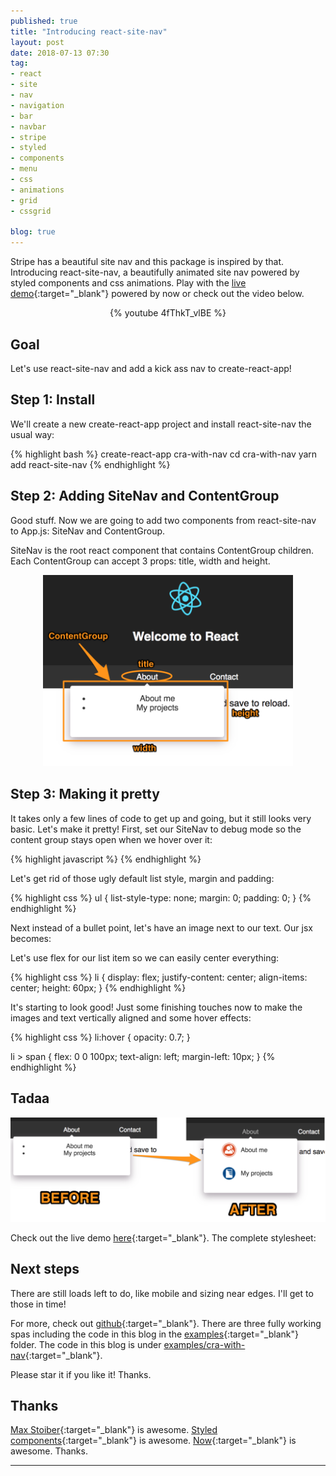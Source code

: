 ```yaml
---
published: true
title: "Introducing react-site-nav"
layout: post
date: 2018-07-13 07:30
tag:
- react
- site
- nav
- navigation
- bar
- navbar
- stripe
- styled
- components
- menu
- css
- animations
- grid
- cssgrid

blog: true
---
```


Stripe has a beautiful site nav and this package is inspired by that.
Introducing react-site-nav, a beautifully animated site nav powered by styled components
and css animations. Play with the [live demo](https://react-site-nav.now.sh){:target="_blank"} powered by now
or check out the video below.

<p align="center">
{% youtube 4fThkT_vlBE %}
</p>

## Goal
Let's use react-site-nav and add a kick ass nav to create-react-app!

## Step 1: Install

We'll create a new create-react-app project and install react-site-nav the usual way:

{% highlight bash %}
create-react-app cra-with-nav
cd cra-with-nav
yarn add react-site-nav
{% endhighlight %}

## Step 2: Adding SiteNav and ContentGroup

Good stuff. Now we are going to add two components from react-site-nav to App.js: SiteNav and ContentGroup.

<script src="https://gist.github.com/yusinto/c53edbc178d9dd3289c1a80050e9f20f.js"></script>

SiteNav is the root react component that contains ContentGroup children.
Each ContentGroup can accept 3 props: title, width and height.

<p align="center">
<img src="/assets/images/react-site-nav-content-group.png" width="400"/>
</p>


## Step 3: Making it pretty

It takes only a few lines of code to get up and going, but it still looks very basic.
Let's make it pretty! First, set our SiteNav to debug mode so the content group stays open
when we hover over it:

{% highlight javascript %}
<SiteNav debug={true}>
{% endhighlight %}

Let's get rid of those ugly default list style, margin and padding:

{% highlight css %}
ul {
    list-style-type: none;
    margin: 0;
    padding: 0;
}
{% endhighlight %}

Next instead of a bullet point, let's have an image next to our text. Our jsx becomes:

<script src="https://gist.github.com/yusinto/840ecdba5ce0d8f4bf85fa11ae2a4e51.js"></script>

Let's use flex for our list item so we can easily center everything:

{% highlight css %}
li {
    display: flex;
    justify-content: center;
    align-items: center;
    height: 60px;
}
{% endhighlight %}

It's starting to look good! Just some finishing touches now to make the images and text vertically
aligned and some hover effects:

{% highlight css %}
li:hover {
    opacity: 0.7;
}

li > span {
    flex: 0 0 100px;
    text-align: left;
    margin-left: 10px;
}
{% endhighlight %}

## Tadaa
![Before and after](/assets/images/before-after.png)

Check out the live demo [here](https://build-yzcyfqkxqz.now.sh){:target="_blank"}. The complete stylesheet:

<script src="https://gist.github.com/yusinto/9a04ad983ff2b03a140683d45ef9405b.js"></script>

## Next steps
There are still loads left to do, like mobile and sizing near edges. I'll get to those in time!

For more, check out [github](https://github.com/yusinto/react-site-nav){:target="_blank"}. There are three fully
working spas including the code in this blog in the [examples](https://github.com/yusinto/react-site-nav/tree/master/examples){:target="_blank"}
folder. The code in this blog is under [examples/cra-with-nav](https://github.com/yusinto/react-site-nav/tree/master/examples/cra-with-nav){:target="_blank"}.

Please star it if you like it! Thanks.

## Thanks
[Max Stoiber](https://mxstbr.com/){:target="_blank"} is awesome.
[Styled components](https://www.styled-components.com/){:target="_blank"} is awesome.
[Now](https://zeit.co/now){:target="_blank"} is awesome. Thanks.

---------------------------------------------------------------------------------------
